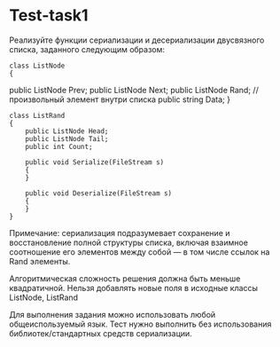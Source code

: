 # Test-task1
Реализуйте функции сериализации и десериализации двусвязного списка, заданного следующим образом:

    class ListNode
    {
 public ListNode Prev;
        public ListNode Next;
        public ListNode Rand; // произвольный элемент внутри списка
        public string Data;
    }


    class ListRand
    {
        public ListNode Head;
        public ListNode Tail;
        public int Count;

        public void Serialize(FileStream s)
        {
        }

        public void Deserialize(FileStream s)
        {
        }
    }
Примечание: сериализация подразумевает сохранение и восстановление полной структуры списка, 
включая взаимное соотношение его элементов между собой — в том числе ссылок на Rand элементы.

Алгоритмическая сложность решения должна быть меньше квадратичной.
Нельзя добавлять новые поля в исходные классы ListNode, ListRand

Для выполнения задания можно использовать любой общеиспользуемый язык.
Тест нужно выполнить без использования библиотек/стандартных средств сериализации.
